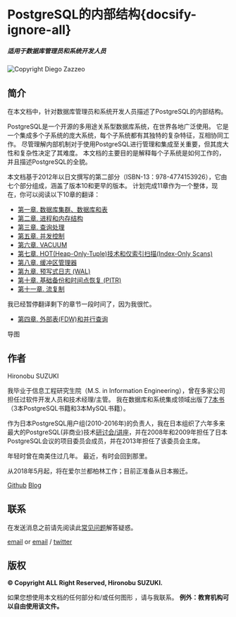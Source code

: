# PostgreSQL的内部结构{docsify-ignore-all}  

##### 适用于数据库管理员和系统开发人员 

![Copyright Diego Zazzeo](https://github.com/yonj1e/The-Internals-of-PostgreSQL/blob/master/imgs/ch0/puestas-fauna-mecanica-c.png?raw=true)

## 简介

在本文档中，针对数据库管理员和系统开发人员描述了PostgreSQL的内部结构。 

PostgreSQL是一个开源的多用途关系型数据库系统，在世界各地广泛使用。 它是一个集成多个子系统的庞大系统，每个子系统都有其独特的复杂特征，互相协同工作。 尽管理解内部机制对于使用PostgreSQL进行管理和集成至关重要，但其庞大性和复杂性决定了其难度。 本文档的主要目的是解释每个子系统是如何工作的，并且描述PostgreSQL的全貌。

本文档基于2012年以日文撰写的第二部分（ISBN-13：978-4774153926），它由七个部分组成，涵盖了版本10和更早的版本。 计划完成11章作为一个整体，现在，你可以阅读以下10章的翻译：

- [第一章. 数据库集群、数据库和表](ch1.md) 
- [第二章. 进程和内存结构](ch2.md) 
- [第三章. 查询处理](ch3.md) 
- [第五章. 并发控制](ch5.md) 
- [第六章. VACUUM](ch6.md)
- [第七章. HOT(Heap-Only-Tuple)技术和仅索引扫描(Index-Only Scans)](ch7.md) 
- [第八章. 缓冲区管理器](ch8.md) 
- [第九章. 预写式日志 (WAL)](ch9.md) 
- [第十章. 基础备份和时间点恢复 (PITR)](ch10.md) 
- [第十一章. 流复制](ch11.md) 

我已经暂停翻译剩下的章节一段时间了，因为我很忙。 

- [第四章. 外部表(FDW)和并行查询](ch4.md)

导图

 

## 作者

Hironobu SUZUKI

我毕业于信息工程研究生院（M.S. in Information Engineering），曾在多家公司担任过软件开发人员和技术经理/主管。 我在数据库和系统集成领域出版了[7本书](https://www.amazon.co.jp/s/ref=dp_byline_sr_book_1?ie=UTF8&field-author=%E9%88%B4%E6%9C%A8+%E5%95%93%E4%BF%AE&search-alias=books-jp&text=%E9%88%B4%E6%9C%A8+%E5%95%93%E4%BF%AE&sort=relevancerank)（3本PostgreSQL书籍和3本MySQL书籍）。

作为日本PostgreSQL用户组(2010-2016年)的负责人，我在日本组织了六年多来最大的PostgreSQL(非商业)技术[研讨会/讲座](http://www.postgresql.jp/wg/shikumi/)，并在2008年和2009年担任了日本PostgreSQL会议的项目委员会成员，并在2013年担任了该委员会主席。 

年轻时曾在南美住过几年。 最近，有时会回到那里。

从2018年5月起，将在爱尔兰都柏林工作；目前正准备从日本搬迁。 

[Github](https://github.com/s-hironobu/)   [Blog](http://www.interdb.jp/blog/)

## 联系

在发送消息之前请先阅读此[常见问题](http://www.interdb.jp/pg/faq.html)解答疑惑。 

[email](mailto:info@interdb.jp) or [email](mailto:interdb.mx@gmail.com)  / [twitter](http://twitter.com/suzuki_hironobu)

## 版权

**© Copyright ALL Right Reserved, Hironobu SUZUKI.**

如果您想使用本文档的任何部分和/或任何图形 ，请与我联系。 **例外：教育机构可以自由使用该文件。**
